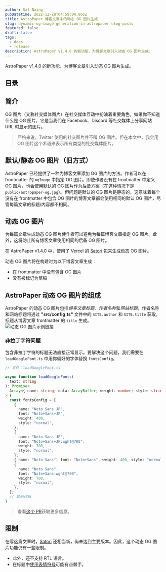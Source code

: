 ```yaml
---
author: Sat Naing
pubDatetime: 2022-12-28T04:59:04.866Z
title: AstroPaper 博客文章中的动态 OG 图片生成
slug: dynamic-og-image-generation-in-astropaper-blog-posts
featured: false
draft: false
tags:
  - docs
  - release
description: AstroPaper v1.4.0 的新功能，为博客文章引入动态 OG 图片生成。
---
```


AstroPaper v1.4.0 的新功能，为博客文章引入动态 OG 图片生成。

## 目录

## 简介

OG 图片（又称社交媒体图片）在社交媒体互动中扮演着重要角色。如果你不知道什么是 OG 图片，它是当我们在 Facebook、Discord 等社交媒体上分享网站 URL 时显示的图片。

> 严格来说，Twitter 使用的社交图片并不叫 OG 图片。但在本文中，我会用 OG 图片这个术语来表示所有类型的社交媒体图片。

## 默认/静态 OG 图片（旧方式）

AstroPaper 已经提供了一种为博客文章添加 OG 图片的方法。作者可以在 frontmatter 的 `ogImage` 中指定 OG 图片。即使作者没有在 frontmatter 中定义 OG 图片，也会使用默认的 OG 图片作为后备方案（在这种情况下是 `public/astropaper-og.jpg`）。但问题是默认的 OG 图片是静态的，这意味着每个没有在 frontmatter 中包含 OG 图片的博客文章都会使用相同的默认 OG 图片，尽管每篇文章的标题/内容都不相同。

## 动态 OG 图片

为每篇文章生成动态 OG 图片使作者可以避免为每篇博客文章指定 OG 图片。此外，这将防止所有博客文章使用相同的后备 OG 图片。

在 AstroPaper v1.4.0 中，使用了 Vercel 的 [Satori](https://github.com/vercel/satori) 包来生成动态 OG 图片。

动态 OG 图片将在构建时为以下博客文章生成：

- 在 frontmatter 中没有包含 OG 图片
- 没有被标记为草稿

## AstroPaper 动态 OG 图片的组成

AstroPaper 的动态 OG 图片包括*博客文章标题*、*作者名称*和*网站标题*。作者名称和网站标题将通过 **"src/config.ts"** 文件中的 `SITE.author` 和 `SITE.title` 获取。标题从博客文章 frontmatter 的 `title` 生成。  
![动态 OG 图片示例链接](https://user-images.githubusercontent.com/53733092/209704501-e9c2236a-3f4d-4c67-bab3-025aebd63382.png)

### 非拉丁字符问题

包含非拉丁字符的标题无法直接正常显示。要解决这个问题，我们需要在 `loadGoogleFont.ts` 中用你偏好的字体替换 `fontsConfig`。

```ts
// 文件：loadGoogleFont.ts

async function loadGoogleFonts(
  text: string
): Promise<
  Array<{ name: string; data: ArrayBuffer; weight: number; style: string }>
> {
  const fontsConfig = [
    {
      name: "Noto Sans JP",
      font: "Noto+Sans+JP",
      weight: 400,
      style: "normal",
    },
    {
      name: "Noto Sans JP",
      font: "Noto+Sans+JP:wght@700",
      weight: 700,
      style: "normal",
    },
    { name: "Noto Sans", font: "Noto+Sans", weight: 400, style: "normal" },
    {
      name: "Noto Sans",
      font: "Noto+Sans:wght@700",
      weight: 700,
      style: "normal",
    },
  ];
  // 其他代码
}
```

> 查看[这个 PR](https://github.com/satnaing/astro-paper/pull/318)获取更多信息。

## 限制

在写这篇文章时，[Satori](https://github.com/vercel/satori) 还相当新，尚未达到主要版本。因此，这个动态 OG 图片功能仍有一些限制。

- 此外，还不支持 RTL 语言。
- 在标题中[使用表情符号](https://github.com/vercel/satori#emojis)可能有点棘手。
